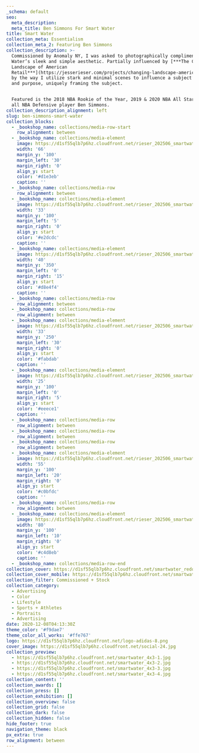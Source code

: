 ```yaml
---
_schema: default
seo:
  meta_description:
  meta_title: Ben Simmons For Smart Water
title: Smart Water
collection_meta: Essentialism
collection_meta_2: Featuring Ben Simmons
collection_description: >-
  Commissioned by Anomaly NY, I was asked to photographically compliment Smart
  Water’s sleek and simple aesthetic. Partially influenced by [***The Changing
  Landscape of American
  Retail***](https://jesserieser.com/projects/changing-landscape-american-retail/)
  by the way I utilize stark and minimal scenes to influence a subject’s actions
  and purpose, uniquely framing the subject.


  Featured is the 2018 NBA Rookie of the Year, 2019 & 2020 NBA All Star and 2020
  all NBA Defensive player Ben Simmons.
collection_description_alignment: left
slug: ben-simmons-smart-water
collection_blocks:
  - _bookshop_name: collections/media-row-start
    row_alignment: between
  - _bookshop_name: collections/media-element
    image: https://d1sf55qlb7p6hz.cloudfront.net/rieser_202506_smartwater_redo-1.jpg
    width: '66'
    margin_y: '100'
    margin_left: '30'
    margin_right: '0'
    align_y: start
    color: '#d1e3eb'
    caption: ''
  - _bookshop_name: collections/media-row
    row_alignment: between
  - _bookshop_name: collections/media-element
    image: https://d1sf55qlb7p6hz.cloudfront.net/rieser_202506_smartwater_redo-2.jpg
    width: '33'
    margin_y: '100'
    margin_left: '5'
    margin_right: '0'
    align_y: start
    color: '#e2dcdc'
    caption: ''
  - _bookshop_name: collections/media-element
    image: https://d1sf55qlb7p6hz.cloudfront.net/rieser_202506_smartwater_redo-3.jpg
    width: '40'
    margin_y: '350'
    margin_left: '0'
    margin_right: '15'
    align_y: start
    color: '#d8e4f4'
    caption: ''
  - _bookshop_name: collections/media-row
    row_alignment: between
  - _bookshop_name: collections/media-row
    row_alignment: between
  - _bookshop_name: collections/media-element
    image: https://d1sf55qlb7p6hz.cloudfront.net/rieser_202506_smartwater_redo-5.jpg
    width: '33'
    margin_y: '250'
    margin_left: '30'
    margin_right: '0'
    align_y: start
    color: '#fabdab'
    caption: ''
  - _bookshop_name: collections/media-element
    image: https://d1sf55qlb7p6hz.cloudfront.net/rieser_202506_smartwater_redo-7.jpg
    width: '25'
    margin_y: '100'
    margin_left: '0'
    margin_right: '5'
    align_y: start
    color: '#eeece1'
    caption: ''
  - _bookshop_name: collections/media-row
    row_alignment: between
  - _bookshop_name: collections/media-row
    row_alignment: between
  - _bookshop_name: collections/media-row
    row_alignment: between
  - _bookshop_name: collections/media-element
    image: https://d1sf55qlb7p6hz.cloudfront.net/rieser_202506_smartwater_redo-6.jpg
    width: '55'
    margin_y: '100'
    margin_left: '20'
    margin_right: '0'
    align_y: start
    color: '#c0bfdc'
    caption: ''
  - _bookshop_name: collections/media-row
    row_alignment: between
  - _bookshop_name: collections/media-element
    image: https://d1sf55qlb7p6hz.cloudfront.net/rieser_202506_smartwater_redo-8.jpg
    width: '80'
    margin_y: '100'
    margin_left: '10'
    margin_right: '0'
    align_y: start
    color: '#c4d8eb'
    caption: ''
  - _bookshop_name: collections/media-row-end
collection_cover: https://d1sf55qlb7p6hz.cloudfront.net/smartwater_redo_cover-1.jpg
collection_cover_mobile: https://d1sf55qlb7p6hz.cloudfront.net/smartwater_redo_cover-2.jpg
collection_filter: Commissioned + Stock
collection_category:
  - Advertising
  - Color
  - Lifestyle
  - Sports + Athletes
  - Portraits
  - Advertising
date: 2020-12-08T04:13:30Z
theme_color: '#f9dae7'
theme_color_all_works: '#ffe767'
logo: https://d1sf55qlb7p6hz.cloudfront.net/logo-adidas-8.png
cover_image: https://d1sf55qlb7p6hz.cloudfront.net/social-24.jpg
collection_preview:
  - https://d1sf55qlb7p6hz.cloudfront.net/smartwater_4x3-1.jpg
  - https://d1sf55qlb7p6hz.cloudfront.net/smartwater_4x3-2.jpg
  - https://d1sf55qlb7p6hz.cloudfront.net/smartwater_4x3-3.jpg
  - https://d1sf55qlb7p6hz.cloudfront.net/smartwater_4x3-4.jpg
collection_content: ''
collection_awards: []
collection_press: []
collection_exhibition: []
collection_overview: false
collection_grid: false
collection_dark: false
collection_hidden: false
hide_footer: true
navigation_theme: black
px_extra: true
row_alignment: between
---
```


